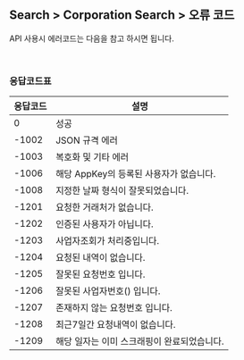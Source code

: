 ## Search > Corporation Search > 오류 코드

API 사용시 에러코드는 다음을 참고 하시면 됩니다.

<br/>

### 응답코드표
|응답코드|설명|
|---|---|
|0|성공|
|-1002|JSON 규격 에러|
|-1003|복호화 및 기타 에러|
|-1006|해당 AppKey의 등록된 사용자가 없습니다.|
|-1008|지정한 날짜 형식이 잘못되었습니다.|
|-1201|요청한 거래처가 없습니다.|
|-1202|인증된 사용자가 아닙니다.|
|-1203|사업자조회가 처리중입니다.|
|-1204|요청된 내역이 없습니다.|
|-1205|잘못된 요청번호 입니다.|
|-1206|잘못된 사업자번호() 입니다.|
|-1207|존재하지 않는 요청번호 입니다.|
|-1208|최근7일간 요청내역이 없습니다.|
|-1209|해당 일자는 이미 스크래핑이 완료되었습니다.|
